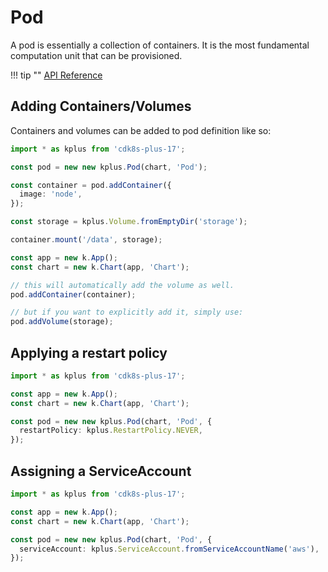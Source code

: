 # Pod

A pod is essentially a collection of containers. It is the most fundamental computation unit that can be provisioned.

!!! tip ""
    [API Reference](../reference/cdk8s-plus-17/typescript.md#pod)

## Adding Containers/Volumes

Containers and volumes can be added to pod definition like so:

```typescript
import * as kplus from 'cdk8s-plus-17';

const pod = new new kplus.Pod(chart, 'Pod');

const container = pod.addContainer({
  image: 'node',
});

const storage = kplus.Volume.fromEmptyDir('storage');

container.mount('/data', storage);

const app = new k.App();
const chart = new k.Chart(app, 'Chart');

// this will automatically add the volume as well.
pod.addContainer(container);

// but if you want to explicitly add it, simply use:
pod.addVolume(storage);

```

## Applying a restart policy

```typescript
import * as kplus from 'cdk8s-plus-17';

const app = new k.App();
const chart = new k.Chart(app, 'Chart');

const pod = new new kplus.Pod(chart, 'Pod', {
  restartPolicy: kplus.RestartPolicy.NEVER,
});
```

## Assigning a ServiceAccount

```typescript
import * as kplus from 'cdk8s-plus-17';

const app = new k.App();
const chart = new k.Chart(app, 'Chart');

const pod = new new kplus.Pod(chart, 'Pod', {
  serviceAccount: kplus.ServiceAccount.fromServiceAccountName('aws'),
});
```